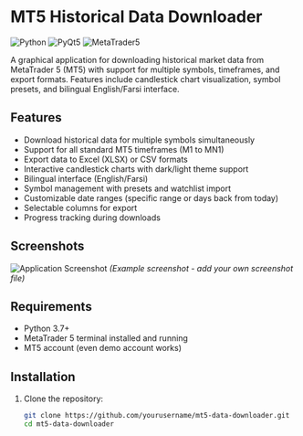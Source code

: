 # MT5 Historical Data Downloader

![Python](https://img.shields.io/badge/python-3.7+-blue.svg)
![PyQt5](https://img.shields.io/badge/PyQt5-5.15+-green.svg)
![MetaTrader5](https://img.shields.io/badge/MetaTrader5-5.0+-orange.svg)

A graphical application for downloading historical market data from MetaTrader 5 (MT5) with support for multiple symbols, timeframes, and export formats. Features include candlestick chart visualization, symbol presets, and bilingual English/Farsi interface.

## Features

- Download historical data for multiple symbols simultaneously
- Support for all standard MT5 timeframes (M1 to MN1)
- Export data to Excel (XLSX) or CSV formats
- Interactive candlestick charts with dark/light theme support
- Bilingual interface (English/Farsi)
- Symbol management with presets and watchlist import
- Customizable date ranges (specific range or days back from today)
- Selectable columns for export
- Progress tracking during downloads

## Screenshots

![Application Screenshot](screenshots/app_screenshot.png)
*(Example screenshot - add your own screenshot file)*

## Requirements

- Python 3.7+
- MetaTrader 5 terminal installed and running
- MT5 account (even demo account works)

## Installation

1. Clone the repository:
   ```bash
   git clone https://github.com/yourusername/mt5-data-downloader.git
   cd mt5-data-downloader
